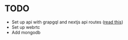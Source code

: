 # TODO 

- Set up api with grapgql and nextjs api routes ([read this](https://www.smashingmagazine.com/2020/10/graphql-server-next-javascript-api-routes/))
- Set up webrtc 
- Add mongodb 